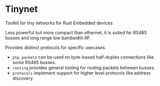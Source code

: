 # Tinynet
Toolkit for tiny networks for Rust Embedded devices.

Less powerful but more compact than ethernet, it is suited for RS485 busses and long range low bandwidth RF.

Provides distinct protocols for specific usecases.
* `ptp_packets` can be used on byte-based half-duplex connections like some RS485 busses.
* `routing` provides general tooling for routing packets between busses.
* `protocols` implement support for higher level protocols like address discovery.
